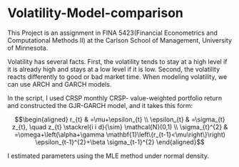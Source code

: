 # Volatility-Model-comparison

This Project is an assignment in FINA 5423(Financial Econometrics and Computational Methods II) at the Carlson School of Management, University of Minnesota.

Volatility has several facts. First, the volatility tends to stay at a high level if it is already high and stays at a low level if it is low. Second, the volatility reacts differently to good or bad market time. When modeling volatility, we can use ARCH and GARCH models. 

In the script, I used CRSP monthly CRSP- value-weighted portfolio return and constructed the GJR-GARCH model, and it takes this form:  
```math
\begin{aligned}
r_{t} & =\mu+\epsilon_{t} \\
\epsilon_{t} & =\sigma_{t} z_{t}, \quad z_{t} \stackrel{i i d}{\sim} \mathcal{N}(0,1) \\
\sigma_{t}^{2} & =\omega+\left(\alpha+\gamma \mathbf{1}\left\{r_{t-1}<\mu\right\}\right) \epsilon_{t-1}^{2}+\beta \sigma_{t-1}^{2}
\end{aligned}
```

I estimated parameters using the MLE method under normal density.


